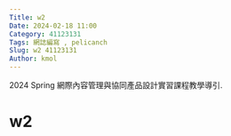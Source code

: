 ```yaml
---
Title: w2
Date: 2024-02-18 11:00
Category: 41123131
Tags: 網誌編寫 , pelicanch
Slug: w2 41123131
Author: kmol
---
```


2024 Spring 網際內容管理與協同產品設計實習課程教學導引.

<!-- PELICAN_END_SUMMARY -->

# w2
